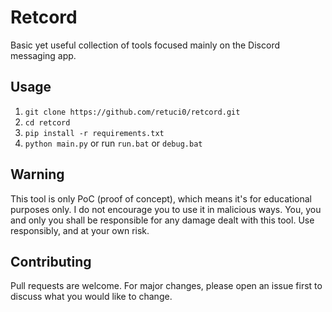 # Retcord

Basic yet useful collection of tools focused mainly on the Discord messaging app.

## Usage
1. `git clone https://github.com/retuci0/retcord.git`
2. `cd retcord`
3. `pip install -r requirements.txt`
4. `python main.py` or run `run.bat` or `debug.bat`

## Warning
This tool is only PoC (proof of concept), which means it's for educational purposes only. I do not encourage you to use it in malicious ways. You, you and only you shall be responsible for any damage dealt with this tool. Use responsibly, and at your own risk.

## Contributing
Pull requests are welcome. For major changes, please open an issue first to discuss what you would like to change.